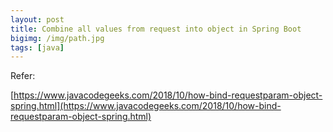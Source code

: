 ```yaml
---
layout: post
title: Combine all values from request into object in Spring Boot
bigimg: /img/path.jpg
tags: [java]
---
```







Refer:

[https://www.javacodegeeks.com/2018/10/how-bind-requestparam-object-spring.html](https://www.javacodegeeks.com/2018/10/how-bind-requestparam-object-spring.html)